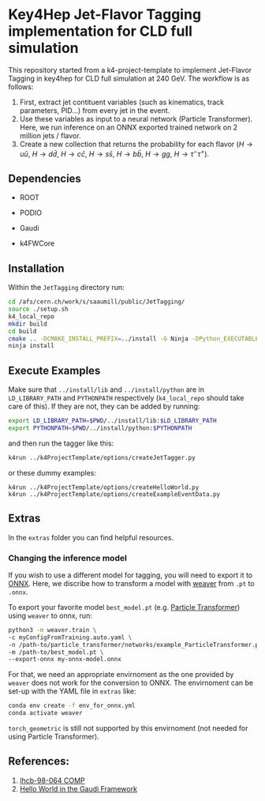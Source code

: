 # Key4Hep Jet-Flavor Tagging implementation for CLD full simulation

This repository started from a k4-project-template to implement Jet-Flavor Tagging in key4hep for CLD full simulation at 240 GeV.
The workflow is as follows:
1. First, extract jet contituent variables (such as kinematics, track parameters, PID...) from every jet in the event.
2. Use these variables as input to a neural network (Particle Transformer). Here, we run inference on an ONNX exported trained network on 2 million jets / flavor.
3. Create a new collection that returns the probability for each flavor ($H\rightarrow u \bar{u}$, $H\rightarrow d \bar{d}$, $H\rightarrow c \bar{c}$, $H\rightarrow s \bar{s}$, $H\rightarrow b \bar{b}$, $H\rightarrow g g$, $H\rightarrow \tau^- \tau^+$).


## Dependencies

* ROOT

* PODIO

* Gaudi

* k4FWCore

## Installation

Within the `JetTagging` directory run:

``` bash
cd /afs/cern.ch/work/s/saaumill/public/JetTagging/
source ./setup.sh
k4_local_repo
mkdir build
cd build
cmake .. -DCMAKE_INSTALL_PREFIX=../install -G Ninja -DPython_EXECUTABLE=$(which python3)
ninja install
```


## Execute Examples

Make sure that `../install/lib` and `../install/python` are in `LD_LIBRARY_PATH`
and `PYTHONPATH` respectively (`k4_local_repo` should take care of this).
If they are not, they can be added by running:
``` bash
export LD_LIBRARY_PATH=$PWD/../install/lib:$LD_LIBRARY_PATH
export PYTHONPATH=$PWD/../install/python:$PYTHONPATH
```
and then run the tagger like this:

``` bash
k4run ../k4ProjectTemplate/options/createJetTagger.py
```

or these dummy examples:
```
k4run ../k4ProjectTemplate/options/createHelloWorld.py
k4run ../k4ProjectTemplate/options/createExampleEventData.py
```

## Extras

In the `extras` folder you can find helpful resources. 

### Changing the inference model

If you wish to use a different model for tagging, you will need to export it to [ONNX](https://onnx.ai/). Here, we discribe how to transform a model with [weaver](https://github.com/hqucms/weaver-core) from `.pt` to `.onnx`. 

To export your favorite model `best_model.pt` (e.g. [Particle Transformer](https://arxiv.org/abs/2202.03772)) using `weaver` to onnx, run:

```bash
python3 -m weaver.train \
-c myConfigFromTraining.auto.yaml \
-n /path-to/particle_transformer/networks/example_ParticleTransformer.py \
-m /path-to/best_model.pt \
--export-onnx my-onnx-model.onnx
```

For that, we need an appropriate envirnoment as the one provided by `weaver` does not work for the conversion to ONNX. The envirnoment can be set-up with the YAML file in `extras` like: 

```bash
conda env create -f env_for_onnx.yml
conda activate weaver
```

`torch_geometric` is still not supported by this envirnoment (not needed for using Particle Transformer).



## References:

1. [lhcb-98-064 COMP](https://cds.cern.ch/record/691746/files/lhcb-98-064.pdf)
2. [Hello World in the Gaudi Framework](https://lhcb.github.io/DevelopKit/02a-gaudi-helloworld)
